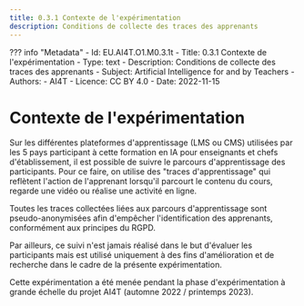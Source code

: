 ```yaml
---
title: 0.3.1 Contexte de l'expérimentation
description: Conditions de collecte des traces des apprenants
---
```

??? info "Metadata"
    - Id: EU.AI4T.O1.M0.3.1t
    - Title: 0.3.1 Contexte de l'expérimentation
    - Type: text
    - Description: Conditions de collecte des traces des apprenants
    - Subject: Artificial Intelligence for and by Teachers
    - Authors:
        - AI4T 
    - Licence: CC BY 4.0
    - Date: 2022-11-15

# Contexte de l'expérimentation

Sur les différentes plateformes d'apprentissage (LMS ou CMS) utilisées par les 5 pays participant à cette formation en IA pour enseignants et chefs d'établissement, il est possible de suivre le parcours d'apprentissage des participants. Pour ce faire, on utilise des "traces d'apprentissage" qui reflètent l'action de l'apprenant lorsqu'il parcourt le contenu du cours, regarde une vidéo ou réalise une activité en ligne.

Toutes les traces collectées liées aux parcours d'apprentissage sont pseudo-anonymisées afin d'empêcher l'identification des apprenants, conformément aux principes du RGPD.

Par ailleurs, ce suivi n'est jamais réalisé dans le but d'évaluer les participants mais est utilisé uniquement à des fins d'amélioration et de recherche dans le cadre de la présente expérimentation.

Cette expérimentation a été menée pendant la phase d'expérimentation à grande échelle du projet AI4T (automne 2022 / printemps 2023).
